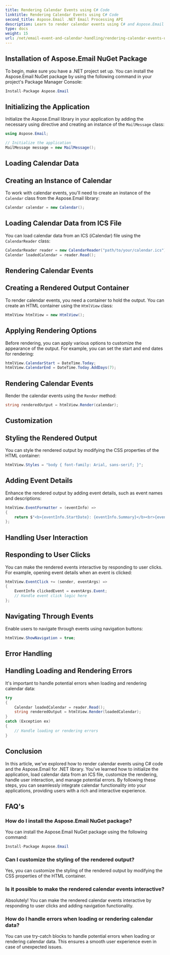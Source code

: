 ```yaml
---
title: Rendering Calendar Events using C# Code
linktitle: Rendering Calendar Events using C# Code
second_title: Aspose.Email .NET Email Processing API
description: Learn to render calendar events using C# and Aspose.Email for .NET. Create interactive schedules with ease.
type: docs
weight: 15
url: /net/email-event-and-calendar-handling/rendering-calendar-events-using-csharp-code/
---
```


## Installation of Aspose.Email NuGet Package

To begin, make sure you have a .NET project set up. You can install the Aspose.Email NuGet package by using the following command in your project's Package Manager Console:

```csharp
Install-Package Aspose.Email
```

## Initializing the Application

Initialize the Aspose.Email library in your application by adding the necessary using directive and creating an instance of the `MailMessage` class:

```csharp
using Aspose.Email;

// Initialize the application
MailMessage message = new MailMessage();
```

## Loading Calendar Data

## Creating an Instance of Calendar

To work with calendar events, you'll need to create an instance of the `Calendar` class from the Aspose.Email library:

```csharp
Calendar calendar = new Calendar();
```

## Loading Calendar Data from ICS File

You can load calendar data from an ICS (iCalendar) file using the `CalendarReader` class:

```csharp
CalendarReader reader = new CalendarReader("path/to/your/calendar.ics");
Calendar loadedCalendar = reader.Read();
```

## Rendering Calendar Events

## Creating a Rendered Output Container

To render calendar events, you need a container to hold the output. You can create an HTML container using the `HtmlView` class:

```csharp
HtmlView htmlView = new HtmlView();
```

## Applying Rendering Options

Before rendering, you can apply various options to customize the appearance of the output. For example, you can set the start and end dates for rendering:

```csharp
htmlView.CalendarStart = DateTime.Today;
htmlView.CalendarEnd = DateTime.Today.AddDays(7);
```

## Rendering Calendar Events

Render the calendar events using the `Render` method:

```csharp
string renderedOutput = htmlView.Render(calendar);
```

## Customization

## Styling the Rendered Output

You can style the rendered output by modifying the CSS properties of the HTML container:

```csharp
htmlView.Styles = "body { font-family: Arial, sans-serif; }";
```

## Adding Event Details

Enhance the rendered output by adding event details, such as event names and descriptions:

```csharp
htmlView.EventFormatter = (eventInfo) =>
{
    return $"<b>{eventInfo.StartDate}: {eventInfo.Summary}</b><br>{eventInfo.Description}<br><br>";
};
```

## Handling User Interaction

## Responding to User Clicks

You can make the rendered events interactive by responding to user clicks. For example, opening event details when an event is clicked:

```csharp
htmlView.EventClick += (sender, eventArgs) =>
{
    EventInfo clickedEvent = eventArgs.Event;
    // Handle event click logic here
};
```

## Navigating Through Events

Enable users to navigate through events using navigation buttons:

```csharp
htmlView.ShowNavigation = true;
```

## Error Handling

## Handling Loading and Rendering Errors

It's important to handle potential errors when loading and rendering calendar data:

```csharp
try
{
    Calendar loadedCalendar = reader.Read();
    string renderedOutput = htmlView.Render(loadedCalendar);
}
catch (Exception ex)
{
    // Handle loading or rendering errors
}
```

## Conclusion

In this article, we've explored how to render calendar events using C# code and the Aspose.Email for .NET library. You've learned how to initialize the application, load calendar data from an ICS file, customize the rendering, handle user interaction, and manage potential errors. By following these steps, you can seamlessly integrate calendar functionality into your applications, providing users with a rich and interactive experience.

## FAQ's

### How do I install the Aspose.Email NuGet package?

You can install the Aspose.Email NuGet package using the following command:
```csharp
Install-Package Aspose.Email
```

### Can I customize the styling of the rendered output?

Yes, you can customize the styling of the rendered output by modifying the CSS properties of the HTML container.

### Is it possible to make the rendered calendar events interactive?

Absolutely! You can make the rendered calendar events interactive by responding to user clicks and adding navigation functionality.

### How do I handle errors when loading or rendering calendar data?

You can use try-catch blocks to handle potential errors when loading or rendering calendar data. This ensures a smooth user experience even in case of unexpected issues.
